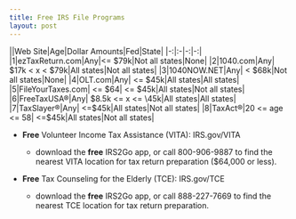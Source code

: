 ```yaml
---
title: Free IRS File Programs
layout: post
---
```


||Web Site|Age|Dollar Amounts|Fed|State|
|-:|:-|-:|-:|
|1|ezTaxReturn.com|Any|<= \$79k|Not all states|None|
|2|1040.com|Any| \$17k < x < \$79k|All states|Not all states|
|3|1040NOW.NET|Any| < \$68k|Not all states|None|
|4|OLT.com|Any| <= \$45k|All states|All states|
|5|FileYourTaxes.com| <= \$64| <= \$45k|All states|Not all states|
|6|FreeTaxUSA®|Any| \$8.5k <= x <= \45k|All states|All states|
|7|TaxSlayer®|Any| <=\$45k|All states|Not all states|
|8|TaxAct®|20 <= age <= 58| <=\$45k|All states|Not all states|

- **Free** Volunteer Income Tax Assistance (VITA): IRS.gov/VITA  
   - download the **free** IRS2Go app, or call 800-906-9887 to find the nearest VITA location for tax return preparation ($64,000 or less).

-  **Free** Tax Counseling for the Elderly (TCE): IRS.gov/TCE  
   - download the **free** IRS2Go app, or call 888-227-7669 to find the nearest TCE location for tax return preparation.
